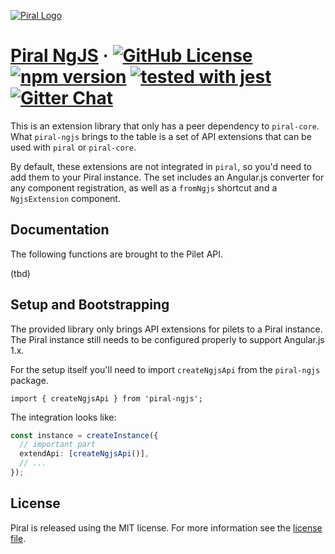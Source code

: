[![Piral Logo](https://github.com/smapiot/piral/raw/master/docs/assets/logo.png)](https://piral.io)

# [Piral NgJS](https://piral.io) &middot; [![GitHub License](https://img.shields.io/badge/license-MIT-blue.svg)](https://github.com/smapiot/piral/blob/master/LICENSE) [![npm version](https://img.shields.io/npm/v/piral-ngjs.svg?style=flat)](https://www.npmjs.com/package/piral-ngjs) [![tested with jest](https://img.shields.io/badge/tested_with-jest-99424f.svg)](https://jestjs.io) [![Gitter Chat](https://badges.gitter.im/gitterHQ/gitter.png)](https://gitter.im/piral-io/community)

This is an extension library that only has a peer dependency to `piral-core`. What `piral-ngjs` brings to the table is a set of API extensions that can be used with `piral` or `piral-core`.

By default, these extensions are not integrated in `piral`, so you'd need to add them to your Piral instance. The set includes an Angular.js converter for any component registration, as well as a `fromNgjs` shortcut and a `NgjsExtension` component.

## Documentation

The following functions are brought to the Pilet API.

(tbd)

## Setup and Bootstrapping

The provided library only brings API extensions for pilets to a Piral instance. The Piral instance still needs to be configured properly to support Angular.js 1.x.

For the setup itself you'll need to import `createNgjsApi` from the `piral-ngjs` package.

```tsx
import { createNgjsApi } from 'piral-ngjs';
```

The integration looks like:

```ts
const instance = createInstance({
  // important part
  extendApi: [createNgjsApi()],
  // ...
});
```

## License

Piral is released using the MIT license. For more information see the [license file](./LICENSE).
